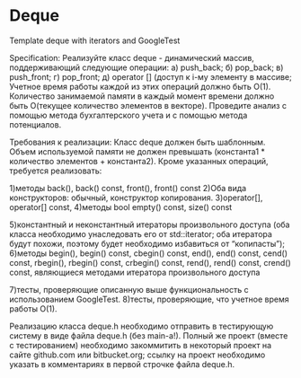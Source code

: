 # Deque
Template deque with iterators and GoogleTest

Specification:
Реализуйте класс deque - динамический массив, поддерживающий следующие операции: 
    а) push_back;
    б) pop_back;
    в) push_front;
    г) pop_front;
    д) operator [] (доступ к i-му элементу в массиве;
    Учетное время работы каждой из этих операций должно быть О(1).  Количество занимаемой памяти в каждый момент времени должно быть О(текущее количество элементов в векторе). Проведите анализ с помощью метода бухгалтерского учета и с помощью метода потенциалов.

Требования к реализации:
Класс deque должен быть шаблонным. Объем используемой памяти не должен превышать (константа1 * количество элементов + константа2).
Кроме указанных операций, требуется реализовать:

1)методы back(), back() const, front(), front() const
2)Оба вида конструкторов: обычный, конструктор копирования.
3)operator[], operator[] const,
4)методы bool empty() const, size() const


5)константный и неконстантный итераторы произвольного доступа (оба класса необходимо унаследовать его от std::iterator; оба итератора будут похожи, поэтому будет необходимо избавиться от “копипасты”);
6)методы begin(), begin() const, cbegin() const, end(), end() const, cend() const, rbegin(), rbegin() const, crbegin() const, rend(), rend() const, crend() const, являющиеся методами итератора произвольного доступа


7)тесты, проверяющие описанную выше функциональность с использованием GoogleTest.
8)тесты, проверяющие, что учетное время работы O(1).
         	
Реализацию класса deque.h необходимо отправить в тестирующую систему в виде файла deque.h (без main-a!). Полный же проект (вместе с тестированием) необходимо закоммитить в некоторый проект на сайте github.com или bitbucket.org; ссылку на проект необходимо указать в комментариях в первой строчке файла deque.h.
